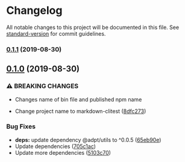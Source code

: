 # Changelog

All notable changes to this project will be documented in this file. See [standard-version](https://github.com/conventional-changelog/standard-version) for commit guidelines.

### [0.1.1](https://github.com/unboundedsystems/markdown-clitest/compare/v0.1.0...v0.1.1) (2019-08-30)

## [0.1.0](https://github.com/unboundedsystems/markdown-clitest/compare/v0.0.2...v0.1.0) (2019-08-30)


### ⚠ BREAKING CHANGES

* Changes name of bin file and published npm name

* Change project name to markdown-clitest ([8dfc273](https://github.com/unboundedsystems/markdown-clitest/commit/8dfc273))


### Bug Fixes

* **deps:** update dependency @adpt/utils to ^0.0.5 ([65eb90e](https://github.com/unboundedsystems/markdown-clitest/commit/65eb90e))
* Update dependencies ([705c1ac](https://github.com/unboundedsystems/markdown-clitest/commit/705c1ac))
* Update more dependencies ([5103c70](https://github.com/unboundedsystems/markdown-clitest/commit/5103c70))

